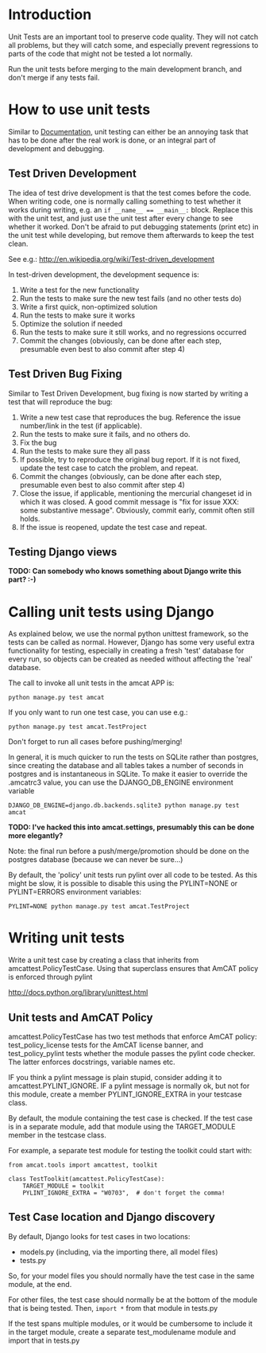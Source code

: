 

# Introduction #

Unit Tests are an important tool to preserve code quality. They will not catch all problems, but they will catch some, and especially prevent regressions to parts of the code that might not be tested a lot normally.

Run the unit tests before merging to the main development branch, and don't merge if any tests fail.

# How to use unit tests #

Similar to [Documentation](Documentation.md), unit testing can either be an annoying task that has to be done after the real work is done, or an integral part of development and debugging.

## Test Driven Development ##

The idea of test drive development is that the test comes before the code. When writing code, one is normally calling something to test whether it works during writing, e.g. an `if __name__ == __main__:` block. Replace this with the unit test, and just use the unit test after every change to see whether it worked. Don't be afraid to put debugging statements (print etc) in the unit test while developing, but remove them afterwards to keep the test clean.

See e.g.: http://en.wikipedia.org/wiki/Test-driven_development

In test-driven development, the development sequence is:
  1. Write a test for the new functionality
  1. Run the tests to make sure the new test fails (and no other tests do)
  1. Write a first quick, non-optimized solution
  1. Run the tests to make sure it works
  1. Optimize the solution if needed
  1. Run the tests to make sure it still works, and no regressions occurred
  1. Commit the changes (obviously, can be done after each step, presumable even best to also commit after step 4)

## Test Driven Bug Fixing ##

Similar to Test Driven Development, bug fixing is now started by writing a test that will reproduce the bug:

  1. Write a new test case that reproduces the bug. Reference the issue number/link in the test (if applicable).
  1. Run the tests to make sure it fails, and no others do.
  1. Fix the bug
  1. Run the tests to make sure they all pass
  1. If possible, try to reproduce the original bug report. If it is not fixed, update the test case to catch the problem, and repeat.
  1. Commit the changes (obviously, can be done after each step, presumable even best to also commit after step 4)
  1. Close the issue, if applicable, mentioning the mercurial changeset id in which it was closed. A good commit message is "fix for issue XXX: some substantive message". Obviously, commit early, commit often still holds.
  1. If the issue is reopened, update the test case and repeat.

## Testing Django views ##

**TODO: Can somebody who knows something about Django write this part? :-)**

# Calling unit tests using Django #

As explained below, we use the normal python unittest framework, so the tests can be called as normal. However, Django has some very useful extra functionality for testing, especially in creating a fresh 'test' database for every run, so objects can be created as needed without affecting the 'real' database.

The call to invoke all unit tests in the amcat APP is:

```
python manage.py test amcat
```

If you only want to run one test case, you can use e.g.:

```
python manage.py test amcat.TestProject
```

Don't forget to run all cases before pushing/merging!

In general, it is much quicker to run the tests on SQLite rather than postgres, since creating the database and all tables takes a number of  seconds in postgres and is instantaneous in SQLite. To make it easier to override the .amcatrc3 value, you can use the DJANGO\_DB\_ENGINE environment variable


```
DJANGO_DB_ENGINE=django.db.backends.sqlite3 python manage.py test amcat
```

**TODO: I've hacked this into amcat.settings, presumably this can be done more elegantly?**

Note: the final run before a push/merge/promotion should be done on the postgres database (because we can never be sure...)

By default, the 'policy' unit tests run pylint over all code to be tested. As this might be slow, it is possible to disable this using the PYLINT=NONE or PYLINT=ERRORS environment variables:

```
PYLINT=NONE python manage.py test amcat.TestProject
```

# Writing unit tests #

Write a unit test case by creating a class that inherits from amcattest.PolicyTestCase. Using that superclass ensures that AmCAT policy is enforced through pylint

http://docs.python.org/library/unittest.html

## Unit tests and AmCAT Policy ##

amcattest.PolicyTestCase has two test methods that enforce AmCAT policy: test\_policy\_license tests for the AmCAT license banner, and test\_policy\_pylint tests whether the module passes the pylint code checker. The latter enforces docstrings, variable names etc.

IF you think a pylint message is plain stupid, consider adding it to amcattest.PYLINT\_IGNORE. IF a pylint message is normally ok, but not for this module, create a member PYLINT\_IGNORE\_EXTRA in your testcase class.

By default, the module containing the test case is checked. If the test case is in a separate module, add that module using the TARGET\_MODULE member in the testcase class.

For example, a separate test module for testing the toolkit could start with:

```
from amcat.tools import amcattest, toolkit

class TestToolkit(amcattest.PolicyTestCase):
    TARGET_MODULE = toolkit
    PYLINT_IGNORE_EXTRA = "W0703",  # don't forget the comma!
```


## Test Case location and Django discovery ##

By default, Django looks for test cases in two locations:
  * models.py (including, via the importing there, all model files)
  * tests.py

So, for your model files you should normally have the test case in the same module, at the end.

For other files, the test case should normally be at the bottom of the module that is being tested. Then, `import *` from that module in tests.py

If the test spans multiple modules, or it would be cumbersome to include it in the target module, create a separate test\_modulename module and import that in tests.py